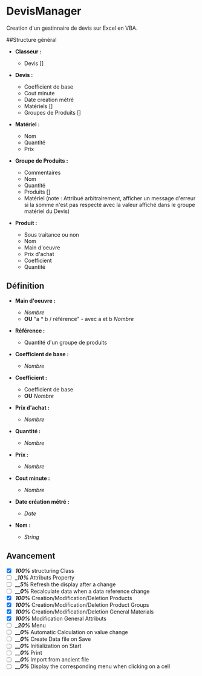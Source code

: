# DevisManager

Creation d'un gestinnaire de devis sur Excel en VBA.

##Structure général
  
* **Classeur :**
	* Devis []
      
* **Devis :**
	* Coefficient de base
  	* Cout minute
 	* Date creation métré
  	* Matériels []
  	* Groupes de Produits []

* **Matériel :**
	* Nom
	* Quantité
  	* Prix

* **Groupe de Produits :**
	* Commentaires
	* Nom
  	* Quantité
  	* Produits []
	* Matériel (note : Attribué arbitrairement, afficher un message d'erreur si la somme n'est pas respecté avec la valeur affiché dans le groupe matériel du Devis)
      
* **Produit :**
	* Sous traitance ou non
	* Nom
	* Main d'oeuvre
  	* Prix d'achat
  	* Coefficient
	* Quantité
      
## Définition
* **Main d'oeuvre :**
	* *Nombre*
  	* **OU**  "a * b / référence"		- avec a et b *Nombre*
  
* **Référence :**
	* Quantité d'un groupe de produits

* **Coefficient de base :**
	* *Nombre*

* **Coefficient :**
	* Coefficient de base
  	* **OU**  *Nombre*
  
* **Prix d'achat :**
	* *Nombre*
      
* **Quantité :**
	* *Nombre*
      
* **Prix :**
	* *Nombre*

* **Cout minute :**
	* *Nombre*
      
* **Date création métré :**
	* *Date*
* **Nom :**
	* *String*

## Avancement

- [x] ***100%*** structuring Class
- [ ] ***_10%*** Attributs Property
- [ ] ***__5%*** Refresh the display after a change
- [ ] ***__0%*** Recalculate data when a data reference change
- [x] ***100%*** Creation/Modification/Deletion Products
- [x] ***100%*** Creation/Modification/Deletion Product Groups
- [x] ***100%*** Creation/Modification/Deletion General Materials
- [x] ***100%*** Modification General Attributs
- [ ] ***_20%*** Menu
- [ ] ***__0%*** Automatic Calculation on value change
- [ ] ***__0%*** Create Data file on Save
- [ ] ***__0%*** Initialization on Start
- [ ] ***__0%*** Print
- [ ] ***__0%*** Import from ancient file
- [ ] ***__0%*** Display the corresponding menu when clicking on a cell
